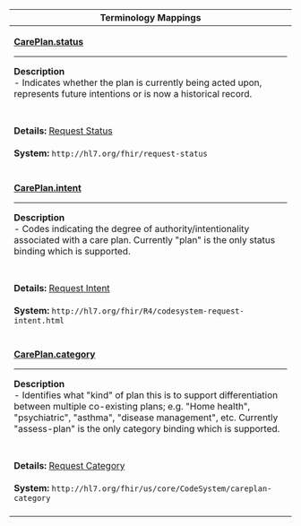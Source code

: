 |Terminology Mappings|
|---|
|<p>**[CarePlan.status](http://hl7.org/fhir/R4/careplan-definitions.html#CarePlan.status)**<hr>**Description**<br>- Indicates whether the plan is currently being acted upon, represents future intentions or is now a historical record.
<br><br>**Details:** [Request Status](http://hl7.org/fhir/R4/valueset-request-status.html)<br><br>**System:** `http://hl7.org/fhir/request-status`<br><br>|
|<p>**[CarePlan.intent](http://hl7.org/fhir/R4/careplan-definitions.html#CarePlan.intent)**<hr>**Description**<br>- Codes indicating the degree of authority/intentionality associated with a care plan. Currently "plan" is the only status binding which is supported.
<br><br>**Details:** [Request Intent](http://hl7.org/fhir/R4/valueset-care-plan-intent.html)<br><br>**System:** `http://hl7.org/fhir/R4/codesystem-request-intent.html`<br><br>|
|<p>**[CarePlan.category](http://hl7.org/fhir/R4/careplan-definitions.html#CarePlan.category)**<hr>**Description**<br>- Identifies what "kind" of plan this is to support differentiation between multiple co-existing plans; e.g. "Home health", "psychiatric", "asthma", "disease management", etc. Currently "assess-plan" is the only category binding which is supported.
<br><br>**Details:** [Request Category](http://hl7.org/fhir/R4/valueset-care-plan-category.html)<br><br>**System:** `http://hl7.org/fhir/us/core/CodeSystem/careplan-category`<br><br>|
